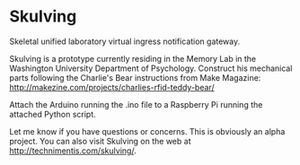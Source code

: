 Skulving
========

Skeletal unified laboratory virtual ingress notification gateway.

Skulving is a prototype currently residing in the Memory Lab in the Washington University Department of Psychology. Construct his mechanical parts following the Charlie's Bear instructions from Make Magazine: http://makezine.com/projects/charlies-rfid-teddy-bear/

Attach the Arduino running the .ino file to a Raspberry Pi running the attached Python script.

Let me know if you have questions or concerns. This is obviously an alpha project. You can also visit Skulving on the web at http://technimentis.com/skulving/.
